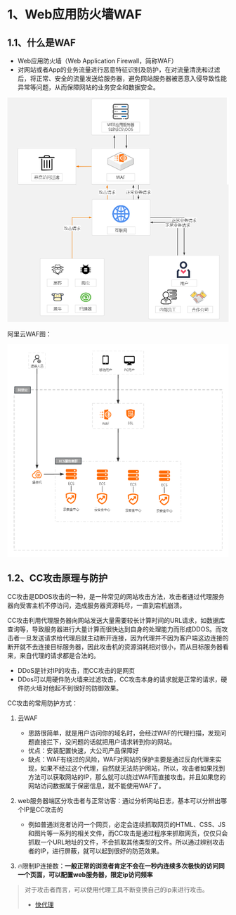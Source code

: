 # 1、Web应用防火墙WAF



## 1.1、什么是WAF

- Web应用防火墙（Web Application Firewall，简称WAF）
- 对网站或者App的业务流量进行恶意特征识别及防护，在对流量清洗和过滤后，将正常、安全的流量发送给服务器，避免网站服务器被恶意入侵导致性能异常等问题，从而保障网站的业务安全和数据安全。

![](workstudy_WAF.assets/1.png)



阿里云WAF图：

![](workstudy_WAF.assets/2.png)



## 1.2、CC攻击原理与防护

CC攻击是DDOS攻击的一种，是一种常见的网站攻击方法，攻击者通过代理服务器向受害主机不停访问，造成服务器资源耗尽，一直到宕机崩溃。

CC攻击利用代理服务器向网站发送大量需要较长计算时间的URL请求，如数据库查询等，导致服务器进行大量计算而很快达到自身的处理能力而形成DDOS。而攻击者一旦发送请求给代理后就主动断开连接，因为代理并不因为客户端这边连接的断开就不去连接目标服务器，因此攻击机的资源消耗相对很小，而从目标服务器看来，来自代理的请求都是合法的。

- DDoS是针对IP的攻击，而CC攻击的是网页
- DDos可以用硬件防火墙来过滤攻击，CC攻击本身的请求就是正常的请求，硬件防火墙对他起不到很好的防御效果。

CC攻击的常用防护方式：

1. 云WAF
   - 思路很简单，就是用户访问你的域名时，会经过WAF的代理扫描，发现问题直接拦下，没问题的话就把用户请求转到你的网站。
   - 优点：安装配置快速，大公司产品保障好
   - 缺点：WAF有绕过的风险，WAF对网站的保护主要是通过反向代理来实现，如果不经过这个代理，自然就无法防护网站，所以，攻击者如果找到方法可以获取网站的IP，那么就可以绕过WAF而直接攻击。并且如果您的网站访问数据属于保密信息，就不能使用WAF了。

2. web服务器端区分攻击者与正常访客：通过分析网站日志，基本可以分辨出哪个IP是CC攻击的
   - 例如普通浏览者访问一个网页，必定会连续抓取网页的HTML、CSS、JS和图片等一系列的相关文件，而CC攻击是通过程序来抓取网页，仅仅只会抓取一个URL地址的文件，不会抓取其他类型的文件。所以通过辨别攻击者的IP，进行屏蔽，就可以起到很好的防范效果。
3. 🔥限制IP连接数：**一般正常的浏览者肯定不会在一秒内连续多次极快的访问同一个页面，可以配置web服务器，限定ip访问频率**

> 对于攻击者而言，可以使用代理工具不断变换自己的ip来进行攻击。
>
> - [快代理](https://www.kuaidaili.com/)











































